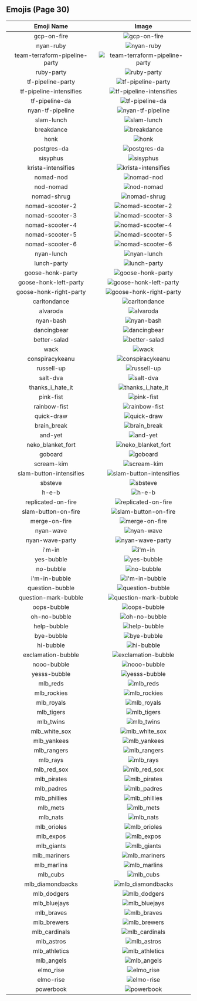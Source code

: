 
  ## Emojis (Page 30)
  |Emoji Name|Image|
  | :-: | :-: |
  |gcp-on-fire| ![gcp-on-fire](/output/gcp-on-fire.gif)|
  |nyan-ruby| ![nyan-ruby](/output/nyan-ruby.gif)|
  |team-terraform-pipeline-party| ![team-terraform-pipeline-party](/output/team-terraform-pipeline-party.gif)|
  |ruby-party| ![ruby-party](/output/ruby-party.gif)|
  |tf-pipeline-party| ![tf-pipeline-party](/output/tf-pipeline-party)|
  |tf-pipeline-intensifies| ![tf-pipeline-intensifies](/output/tf-pipeline-intensifies)|
  |tf-pipeline-da| ![tf-pipeline-da](/output/tf-pipeline-da)|
  |nyan-tf-pipeline| ![nyan-tf-pipeline](/output/nyan-tf-pipeline)|
  |slam-lunch| ![slam-lunch](/output/slam-lunch.jpg)|
  |breakdance| ![breakdance](/output/breakdance.gif)|
  |honk| ![honk](/output/honk.png)|
  |postgres-da| ![postgres-da](/output/postgres-da.png)|
  |sisyphus| ![sisyphus](/output/sisyphus.gif)|
  |krista-intensifies| ![krista-intensifies](/output/krista-intensifies)|
  |nomad-nod| ![nomad-nod](/output/nomad-nod.gif)|
  |nod-nomad| ![nod-nomad](/output/nod-nomad)|
  |nomad-shrug| ![nomad-shrug](/output/nomad-shrug.png)|
  |nomad-scooter-2| ![nomad-scooter-2](/output/nomad-scooter-2.png)|
  |nomad-scooter-3| ![nomad-scooter-3](/output/nomad-scooter-3.png)|
  |nomad-scooter-4| ![nomad-scooter-4](/output/nomad-scooter-4.png)|
  |nomad-scooter-5| ![nomad-scooter-5](/output/nomad-scooter-5.png)|
  |nomad-scooter-6| ![nomad-scooter-6](/output/nomad-scooter-6.png)|
  |nyan-lunch| ![nyan-lunch](/output/nyan-lunch.gif)|
  |lunch-party| ![lunch-party](/output/lunch-party.gif)|
  |goose-honk-party| ![goose-honk-party](/output/goose-honk-party.gif)|
  |goose-honk-left-party| ![goose-honk-left-party](/output/goose-honk-left-party)|
  |goose-honk-right-party| ![goose-honk-right-party](/output/goose-honk-right-party.gif)|
  |carltondance| ![carltondance](/output/carltondance.gif)|
  |alvaroda| ![alvaroda](/output/alvaroda.png)|
  |nyan-bash| ![nyan-bash](/output/nyan-bash.gif)|
  |dancingbear| ![dancingbear](/output/dancingbear.gif)|
  |better-salad| ![better-salad](/output/better-salad.png)|
  |wack| ![wack](/output/wack.png)|
  |conspiracykeanu| ![conspiracykeanu](/output/conspiracykeanu.jpg)|
  |russell-up| ![russell-up](/output/russell-up.png)|
  |salt-dva| ![salt-dva](/output/salt-dva.jpg)|
  |thanks_i_hate_it| ![thanks_i_hate_it](/output/thanks_i_hate_it.jpg)|
  |pink-fist| ![pink-fist](/output/pink-fist.png)|
  |rainbow-fist| ![rainbow-fist](/output/rainbow-fist)|
  |quick-draw| ![quick-draw](/output/quick-draw.png)|
  |brain_break| ![brain_break](/output/brain_break.png)|
  |and-yet| ![and-yet](/output/and-yet.jpg)|
  |neko_blanket_fort| ![neko_blanket_fort](/output/neko_blanket_fort.png)|
  |goboard| ![goboard](/output/goboard.png)|
  |scream-kim| ![scream-kim](/output/scream-kim.jpg)|
  |slam-button-intensifies| ![slam-button-intensifies](/output/slam-button-intensifies.gif)|
  |sbsteve| ![sbsteve](/output/sbsteve.png)|
  |h-e-b| ![h-e-b](/output/h-e-b.png)|
  |replicated-on-fire| ![replicated-on-fire](/output/replicated-on-fire.gif)|
  |slam-button-on-fire| ![slam-button-on-fire](/output/slam-button-on-fire.gif)|
  |merge-on-fire| ![merge-on-fire](/output/merge-on-fire.gif)|
  |nyan-wave| ![nyan-wave](/output/nyan-wave.gif)|
  |nyan-wave-party| ![nyan-wave-party](/output/nyan-wave-party.gif)|
  |i'm-in| ![i'm-in](/output/i'm-in.gif)|
  |yes-bubble| ![yes-bubble](/output/yes-bubble.gif)|
  |no-bubble| ![no-bubble](/output/no-bubble.gif)|
  |i'm-in-bubble| ![i'm-in-bubble](/output/i'm-in-bubble)|
  |question-bubble| ![question-bubble](/output/question-bubble.gif)|
  |question-mark-bubble| ![question-mark-bubble](/output/question-mark-bubble)|
  |oops-bubble| ![oops-bubble](/output/oops-bubble.gif)|
  |oh-no-bubble| ![oh-no-bubble](/output/oh-no-bubble.gif)|
  |help-bubble| ![help-bubble](/output/help-bubble.gif)|
  |bye-bubble| ![bye-bubble](/output/bye-bubble.gif)|
  |hi-bubble| ![hi-bubble](/output/hi-bubble.gif)|
  |exclamation-bubble| ![exclamation-bubble](/output/exclamation-bubble.gif)|
  |nooo-bubble| ![nooo-bubble](/output/nooo-bubble.gif)|
  |yesss-bubble| ![yesss-bubble](/output/yesss-bubble.gif)|
  |mlb_reds| ![mlb_reds](/output/mlb_reds.jpg)|
  |mlb_rockies| ![mlb_rockies](/output/mlb_rockies.jpg)|
  |mlb_royals| ![mlb_royals](/output/mlb_royals.jpg)|
  |mlb_tigers| ![mlb_tigers](/output/mlb_tigers.jpg)|
  |mlb_twins| ![mlb_twins](/output/mlb_twins.gif)|
  |mlb_white_sox| ![mlb_white_sox](/output/mlb_white_sox.jpg)|
  |mlb_yankees| ![mlb_yankees](/output/mlb_yankees.jpg)|
  |mlb_rangers| ![mlb_rangers](/output/mlb_rangers.jpg)|
  |mlb_rays| ![mlb_rays](/output/mlb_rays.jpg)|
  |mlb_red_sox| ![mlb_red_sox](/output/mlb_red_sox.jpg)|
  |mlb_pirates| ![mlb_pirates](/output/mlb_pirates.jpg)|
  |mlb_padres| ![mlb_padres](/output/mlb_padres.jpg)|
  |mlb_phillies| ![mlb_phillies](/output/mlb_phillies.jpg)|
  |mlb_mets| ![mlb_mets](/output/mlb_mets.jpg)|
  |mlb_nats| ![mlb_nats](/output/mlb_nats.jpg)|
  |mlb_orioles| ![mlb_orioles](/output/mlb_orioles.jpg)|
  |mlb_expos| ![mlb_expos](/output/mlb_expos.jpg)|
  |mlb_giants| ![mlb_giants](/output/mlb_giants.jpg)|
  |mlb_mariners| ![mlb_mariners](/output/mlb_mariners.jpg)|
  |mlb_marlins| ![mlb_marlins](/output/mlb_marlins.jpg)|
  |mlb_cubs| ![mlb_cubs](/output/mlb_cubs.jpg)|
  |mlb_diamondbacks| ![mlb_diamondbacks](/output/mlb_diamondbacks.jpg)|
  |mlb_dodgers| ![mlb_dodgers](/output/mlb_dodgers.jpg)|
  |mlb_bluejays| ![mlb_bluejays](/output/mlb_bluejays.png)|
  |mlb_braves| ![mlb_braves](/output/mlb_braves.gif)|
  |mlb_brewers| ![mlb_brewers](/output/mlb_brewers.jpg)|
  |mlb_cardinals| ![mlb_cardinals](/output/mlb_cardinals.jpg)|
  |mlb_astros| ![mlb_astros](/output/mlb_astros.jpg)|
  |mlb_athletics| ![mlb_athletics](/output/mlb_athletics.jpg)|
  |mlb_angels| ![mlb_angels](/output/mlb_angels.jpg)|
  |elmo_rise| ![elmo_rise](/output/elmo_rise.gif)|
  |elmo-rise| ![elmo-rise](/output/elmo-rise.png)|
  |powerbook| ![powerbook](/output/powerbook.png)|
  